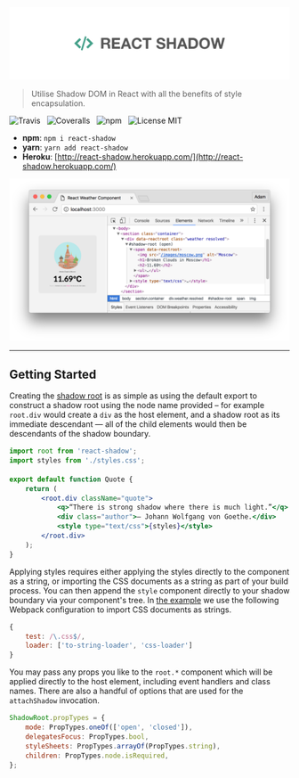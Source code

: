 ![ReactShadow](media/logo.png)

> Utilise Shadow DOM in React with all the benefits of style encapsulation.

![Travis](http://img.shields.io/travis/Wildhoney/ReactShadow.svg?style=flat-square)
&nbsp;
![Coveralls](https://img.shields.io/coveralls/Wildhoney/ReactShadow.svg?style=flat-square)
&nbsp;
![npm](http://img.shields.io/npm/v/react-shadow.svg?style=flat-square)
&nbsp;
![License MIT](https://img.shields.io/badge/license-MIT-lightgrey.svg?style=flat-square)

* **npm**: `npm i react-shadow`
* **yarn**: `yarn add react-shadow`
* **Heroku**: [http://react-shadow.herokuapp.com/](http://react-shadow.herokuapp.com/)

![Screenshot](media/screenshot.png)

---

## Getting Started

Creating the [shadow root](https://www.w3.org/TR/shadow-dom/) is as simple as using the default export to construct a shadow root using the node name provided &ndash; for example `root.div` would create a `div` as the host element, and a shadow root as its immediate descendant &mdash; all of the child elements would then be descendants of the shadow boundary.

```jsx
import root from 'react-shadow';
import styles from './styles.css';

export default function Quote {
    return (
        <root.div className="quote">
            <q>“There is strong shadow where there is much light.”</q>
            <div class="author">― Johann Wolfgang von Goethe.</div>
            <style type="text/css">{styles}</style>
        </root.div>
    );
}
```

Applying styles requires either applying the styles directly to the component as a string, or importing the CSS documents as a string as part of your build process. You can then append the `style` component directly to your shadow boundary via your component's tree. In [the example](https://github.com/Wildhoney/ReactShadow/tree/master/example) we use the following Webpack configuration to import CSS documents as strings.

```javascript
{
    test: /\.css$/,
    loader: ['to-string-loader', 'css-loader']
}
```

You may pass any props you like to the `root.*` component which will be applied directly to the host element, including event handlers and class names. There are also a handful of options that are used for the `attachShadow` invocation.

```javascript
ShadowRoot.propTypes = {
    mode: PropTypes.oneOf(['open', 'closed']),
    delegatesFocus: PropTypes.bool,
    styleSheets: PropTypes.arrayOf(PropTypes.string),
    children: PropTypes.node.isRequired,
};
```
